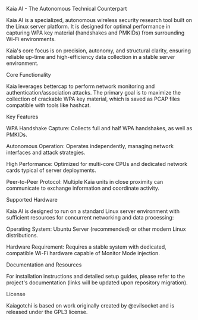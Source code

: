 Kaia AI - The Autonomous Technical Counterpart

Kaia AI is a specialized, autonomous wireless security research tool built on the Linux server platform. It is designed for optimal performance in capturing WPA key material (handshakes and PMKIDs) from surrounding Wi-Fi environments.

Kaia's core focus is on precision, autonomy, and structural clarity, ensuring reliable up-time and high-efficiency data collection in a stable server environment.

Core Functionality

Kaia leverages bettercap to perform network monitoring and authentication/association attacks. The primary goal is to maximize the collection of crackable WPA key material, which is saved as PCAP files compatible with tools like hashcat.

Key Features

WPA Handshake Capture: Collects full and half WPA handshakes, as well as PMKIDs.

Autonomous Operation: Operates independently, managing network interfaces and attack strategies.

High Performance: Optimized for multi-core CPUs and dedicated network cards typical of server deployments.

Peer-to-Peer Protocol: Multiple Kaia units in close proximity can communicate to exchange information and coordinate activity.

Supported Hardware

Kaia AI is designed to run on a standard Linux server environment with sufficient resources for concurrent networking and data processing:

Operating System: Ubuntu Server (recommended) or other modern Linux distributions.

Hardware Requirement: Requires a stable system with dedicated, compatible Wi-Fi hardware capable of Monitor Mode injection.

Documentation and Resources

For installation instructions and detailed setup guides, please refer to the project's documentation (links will be updated upon repository migration).

License

Kaiagotchi is based on work originally created by @evilsocket and is released under the GPL3 license.